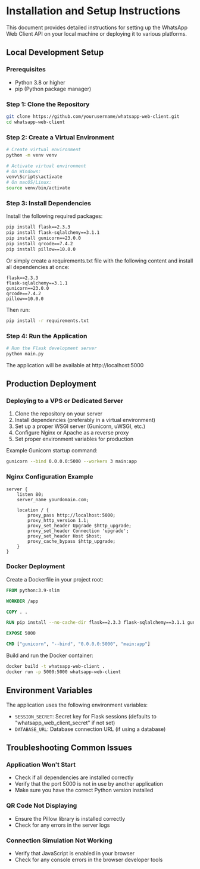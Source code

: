 # Installation and Setup Instructions

This document provides detailed instructions for setting up the WhatsApp Web Client API on your local machine or deploying it to various platforms.

## Local Development Setup

### Prerequisites

- Python 3.8 or higher
- pip (Python package manager)

### Step 1: Clone the Repository

```bash
git clone https://github.com/yourusername/whatsapp-web-client.git
cd whatsapp-web-client
```

### Step 2: Create a Virtual Environment

```bash
# Create virtual environment
python -m venv venv

# Activate virtual environment
# On Windows:
venv\Scripts\activate
# On macOS/Linux:
source venv/bin/activate
```

### Step 3: Install Dependencies

Install the following required packages:

```bash
pip install flask==2.3.3
pip install flask-sqlalchemy==3.1.1
pip install gunicorn==23.0.0
pip install qrcode==7.4.2
pip install pillow==10.0.0
```

Or simply create a requirements.txt file with the following content and install all dependencies at once:

```
flask==2.3.3
flask-sqlalchemy==3.1.1
gunicorn==23.0.0
qrcode==7.4.2
pillow==10.0.0
```

Then run:
```bash
pip install -r requirements.txt
```

### Step 4: Run the Application

```bash
# Run the Flask development server
python main.py
```

The application will be available at http://localhost:5000

## Production Deployment

### Deploying to a VPS or Dedicated Server

1. Clone the repository on your server
2. Install dependencies (preferably in a virtual environment)
3. Set up a proper WSGI server (Gunicorn, uWSGI, etc.)
4. Configure Nginx or Apache as a reverse proxy
5. Set proper environment variables for production

Example Gunicorn startup command:
```bash
gunicorn --bind 0.0.0.0:5000 --workers 3 main:app
```

### Nginx Configuration Example

```nginx
server {
    listen 80;
    server_name yourdomain.com;

    location / {
        proxy_pass http://localhost:5000;
        proxy_http_version 1.1;
        proxy_set_header Upgrade $http_upgrade;
        proxy_set_header Connection 'upgrade';
        proxy_set_header Host $host;
        proxy_cache_bypass $http_upgrade;
    }
}
```

### Docker Deployment

Create a Dockerfile in your project root:

```dockerfile
FROM python:3.9-slim

WORKDIR /app

COPY . .

RUN pip install --no-cache-dir flask==2.3.3 flask-sqlalchemy==3.1.1 gunicorn==23.0.0 qrcode==7.4.2 pillow==10.0.0

EXPOSE 5000

CMD ["gunicorn", "--bind", "0.0.0.0:5000", "main:app"]
```

Build and run the Docker container:

```bash
docker build -t whatsapp-web-client .
docker run -p 5000:5000 whatsapp-web-client
```

## Environment Variables

The application uses the following environment variables:

- `SESSION_SECRET`: Secret key for Flask sessions (defaults to "whatsapp_web_client_secret" if not set)
- `DATABASE_URL`: Database connection URL (if using a database)

## Troubleshooting Common Issues

### Application Won't Start

- Check if all dependencies are installed correctly
- Verify that the port 5000 is not in use by another application
- Make sure you have the correct Python version installed

### QR Code Not Displaying

- Ensure the Pillow library is installed correctly
- Check for any errors in the server logs

### Connection Simulation Not Working

- Verify that JavaScript is enabled in your browser
- Check for any console errors in the browser developer tools